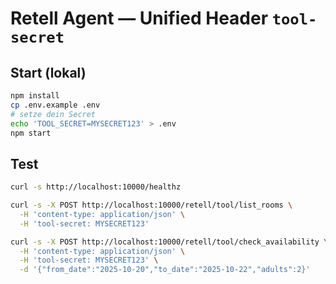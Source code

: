 # Retell Agent — Unified Header `tool-secret`

## Start (lokal)
```bash
npm install
cp .env.example .env
# setze dein Secret
echo 'TOOL_SECRET=MYSECRET123' > .env
npm start
```

## Test
```bash
curl -s http://localhost:10000/healthz

curl -s -X POST http://localhost:10000/retell/tool/list_rooms \
  -H 'content-type: application/json' \
  -H 'tool-secret: MYSECRET123'

curl -s -X POST http://localhost:10000/retell/tool/check_availability \
  -H 'content-type: application/json' \
  -H 'tool-secret: MYSECRET123' \
  -d '{"from_date":"2025-10-20","to_date":"2025-10-22","adults":2}'
```
